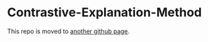 # Contrastive-Explanation-Method

This repo is moved to [another github page](https://github.com/IBM/Contrastive-Explanation-Method).